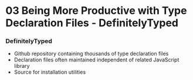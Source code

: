 # 03 Being More Productive with Type Declaration Files - DefinitelyTyped

### DefinitelyTyped

- Github repository containing thousands of type declaration files
- Declaration files often maintained independent of related JavaScript library
- Source for installation utilities